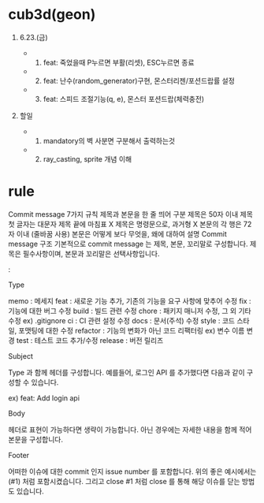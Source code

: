# cub3d(geon)
1. 6.23.(금)
    + 1. feat: 죽었을때 P누르면 부활(리셋), ESC누르면 종료
    + 2. feat: 난수(random_generator)구현, 몬스터리젠/포션드랍률 설정
    + 3. feat: 스피드 조절기능(q, e), 몬스터 포션드랍(체력충전)

2. 할일
    + 1. mandatory의 벽 사분면 구분해서 출력하는것
    + 2. ray_casting, sprite 개념 이해

# rule
Commit message 7가지 규칙
제목과 본문을 한 줄 띄어 구분
제목은 50자 이내
제목 첫 글자는 대문자
제목 끝에 마침표 X
제목은 명령문으로, 과거형 X
본문의 각 행은 72자 이내 (줄바꿈 사용)
본문은 어떻게 보다 무엇을, 왜에 대하여 설명
Commit message 구조
기본적으로 commit message 는 제목, 본문, 꼬리말로 구성합니다.
제목은 필수사항이며, 본문과 꼬리말은 선택사항입니다.

<type>: <subject>

<body>

<footer>

Type

memo : 메세지
feat : 새로운 기능 추가, 기존의 기능을 요구 사항에 맞추어 수정
fix : 기능에 대한 버그 수정
build : 빌드 관련 수정
chore : 패키지 매니저 수정, 그 외 기타 수정 ex) .gitignore
ci : CI 관련 설정 수정
docs : 문서(주석) 수정
style : 코드 스타일, 포맷팅에 대한 수정
refactor : 기능의 변화가 아닌 코드 리팩터링 ex) 변수 이름 변경
test : 테스트 코드 추가/수정
release : 버전 릴리즈


Subject

Type 과 함께 헤더를 구성합니다. 예를들어, 로그인 API 를 추가했다면 다음과 같이 구성할 수 있습니다.

ex) feat: Add login api

Body

헤더로 표현이 가능하다면 생략이 가능합니다. 아닌 경우에는 자세한 내용을 함께 적어 본문을 구성합니다.

Footer

어떠한 이슈에 대한 commit 인지 issue number 를 포함합니다. 위의 좋은 예시에서는 (#1) 처럼 포함시켰습니다. 그리고 close #1 처럼 close 를 통해 해당 이슈를 닫는 방법도 있습니다.


